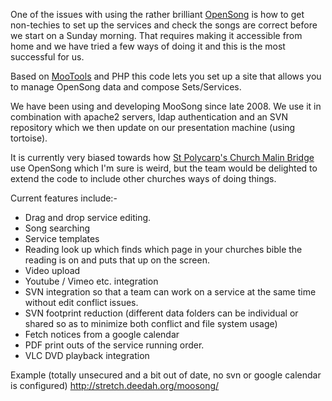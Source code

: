 One of the issues with using the rather brilliant [OpenSong](http://www.opensong.org/) is how to get non-techies to set up the services and check the songs are correct before we start on a Sunday morning.
That requires making it accessible from home and we have tried a few ways of doing it and this is the most successful for us.

Based on [MooTools](http://www.mootools.net/) and PHP this code lets you set up a site that allows you to manage OpenSong data and compose Sets/Services.

We have been using and developing MooSong since late 2008. We use it in combination with apache2 servers, ldap authentication and an SVN repository which we then update on our presentation machine (using tortoise).

It is currently very biased towards how [St Polycarp's Church Malin Bridge](http://www.stpolycarpchurch.org.uk/) use OpenSong which I'm sure is weird, but the team would be delighted to extend the code to include other churches ways of doing things.

Current features include:-
  * Drag and drop service editing.
  * Song searching
  * Service templates
  * Reading look up which finds which page in your churches bible the reading is on and puts that up on the screen.
  * Video upload
  * Youtube / Vimeo etc. integration
  * SVN integration so that a team can work on a service at the same time without edit conflict issues.
  * SVN footprint reduction (different data folders can be individual or shared so as to minimize both conflict and file system usage)
  * Fetch notices from a google calendar
  * PDF print outs of the service running order.
  * VLC DVD playback integration



Example (totally unsecured and a bit out of date, no svn or google calendar is configured)
http://stretch.deedah.org/moosong/